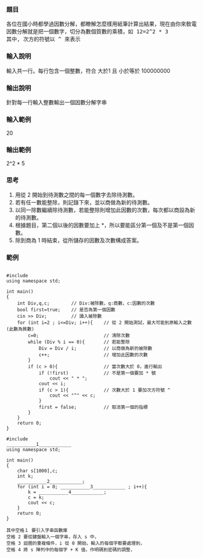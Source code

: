 ### 題目
<pre>
各位在國小時都學過因數分解，都瞭解怎麼樣用紙筆計算出結果，現在由你來敎電腦做因數分解。
因數分解就是把一個數字，切分為數個質數的乘積，如 12=2^2 * 3
其中, 次方的符號以 ^ 來表示
</pre>
### 輸入說明
輸入共一行。每行包含一個整數，符合 大於1 且 小於等於 100000000
### 輸出說明
針對每一行輸入整數輸出一個因數分解字串
### 輸入範例
20
### 輸出範例
2^2 * 5
### 思考
1. 用從 2 開始到待測數之間的每一個數字去除待測數。
2. 若有任一數能整除，則記錄下來，並以商做為新的待測數。
3. 以同一除數繼續除待測數，若能整除則增加此因數的次數，每次都以商設為新的待測數。
4. 根據題目，第二個以後的因數要加上 \*，所以要能區分第一個及不是第一個因數。
5. 除到商為 1 時結束，從所儲存的因數及次數構成答案。
### 範例
<pre><code>
#include <iostream>
using namespace std;

int main()
{
    int Div,q,c;		// Div:被除數，q:商數，c:因數的次數 
    bool first=true;	// 是否為第一個因數 
    cin >> Div;			// 讀入被除數 
    for (int i=2 ; i<=Div; i++){	// 從 2 開始測試，最大可能到原輸入之數 (此數為質數) 
    	c=0;						// 清除次數 
    	while (Div % i == 0){		// 若能整除 
    		Div = Div / i;			// 以商做為新的被除數 
    		c++;					// 增加此因數的次數 
		}
		if (c > 0){					// 當次數大於 0，進行輸出 
			if (!first)				// 不是第一個要加 * 號 
				cout << " * ";
			cout << i;
			if (c > 1){				// 次數大於 1 要加次方符號 ^ 
				cout << "^" << c;
			}
			first = false;			// 取消第一個的指標 
		}
	}
    return 0;
}

#include <iostream>
___________1____________
using namespace std;

int main()
{
    char s[1000],c;
    int k;
    ___________2____________;
    for (int i = 0; ___________3____________ ; i++){
        k = ___________4____________;
        c = k;
        cout << c;
    }
    return 0;
}

其中空格１ 要引入字串函數庫
空格 2 要從鍵盤輸入一個字串，存入 s 中，
空格 3 迴圈的重複條件，i 從 0 開始，輸入的每個字都要處理到，
空格 4 將 s 陣列中的每個字 + K 值，作明碼到密碼的調整，
</code></pre>
